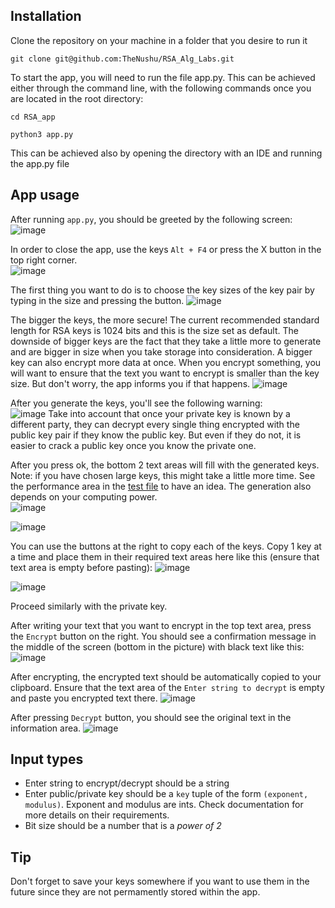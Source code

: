 ## Installation

Clone the repository on your machine in a folder that you desire to run it
```
git clone git@github.com:TheNushu/RSA_Alg_Labs.git
```
To start the app, you will need to run the file app.py. This can be achieved either through the command line, with the following commands once you are located in the root directory:

```
cd RSA_app
```
```
python3 app.py
```
This can be achieved also by opening the directory with an IDE and running the app.py file

## App usage
After running `app.py`, you should be greeted by the following screen:
![image](https://github.com/TheNushu/RSA_Alg_Labs/assets/131345754/c3578690-84bb-482d-a069-681a46789ded)

In order to close the app, use the keys `Alt + F4` or press the X button in the top right corner.\
![image](https://github.com/TheNushu/RSA_Alg_Labs/assets/131345754/9befa350-ba27-45ca-b87b-c641108df2d8)

The first thing you want to do is to choose the key sizes of the key pair by typing in the size and pressing the button.
![image](https://github.com/TheNushu/RSA_Alg_Labs/assets/131345754/1e0b0737-0e59-4186-8632-24baa60ef1f0)

The bigger the keys, the more secure! The current recommended standard length for RSA keys is 1024 bits and this is the size set as default. The downside of bigger keys are the fact that they take a little more to generate and are bigger in size when you take storage into consideration. A bigger key can also encrypt more data at once. When you encrypt something, you will want to ensure that the text you want to encrypt is smaller than the key size. But don't worry, the app informs you if that happens.
![image](https://github.com/TheNushu/RSA_Alg_Labs/assets/131345754/bc6dc743-f1fc-4c48-8b7b-b1509fadc0bc)

After you generate the keys, you'll see the following warning:\
![image](https://github.com/TheNushu/RSA_Alg_Labs/assets/131345754/e0ac437d-c599-4185-a1be-145c7d0f8de2) 
Take into account that once your private key is known by a different party, they can decrypt every single thing encrypted with the public key pair if they know the public key. But even if they do not, it is easier to crack a public key once you know the private one.

After you press ok, the bottom 2 text areas will fill with the generated keys. Note: if you have chosen large keys, this might take a little more time. See the performance area in the [test file](https://github.com/TheNushu/RSA_Alg_Labs/blob/main/Documentation/Testing.md) to have an idea. The generation also depends on your computing power.\
![image](https://github.com/TheNushu/RSA_Alg_Labs/assets/131345754/5aeb1678-0a70-4de9-812a-d4596d2f9887)

![image](https://github.com/TheNushu/RSA_Alg_Labs/assets/131345754/cc11eec9-24f4-4428-b86c-d7fcaf31ec12) 


You can use the buttons at the right to copy each of the keys. Copy 1 key at a time and place them in their required text areas here like this (ensure that text area is empty before pasting):
![image](https://github.com/TheNushu/RSA_Alg_Labs/assets/131345754/5f4633b1-0466-4983-a963-977a39eeb005)

![image](https://github.com/TheNushu/RSA_Alg_Labs/assets/131345754/cc578716-c613-4c9f-9c77-72602275351b)

Proceed similarly with the private key.

After writing your text that you want to encrypt in the top text area, press the `Encrypt` button on the right. You should see a confirmation message in the middle of the screen (bottom in the picture) with black text like this:
![image](https://github.com/TheNushu/RSA_Alg_Labs/assets/131345754/bce89112-d2b5-42ba-a402-66ed546c3e4a)

After encrypting, the encrypted text should be automatically copied to your clipboard. Ensure that the text area of the `Enter string to decrypt` is empty and paste you encrypted text there.
![image](https://github.com/TheNushu/RSA_Alg_Labs/assets/131345754/8c24af00-c1ed-472d-a492-ac7d0a2016b5)

After pressing `Decrypt` button, you should see the original text in the information area.
![image](https://github.com/TheNushu/RSA_Alg_Labs/assets/131345754/eafc6a7c-2063-4ba7-9fe1-8f313c3bc75e)

## Input types

* Enter string to encrypt/decrypt should be a string
* Enter public/private key should be a `key` tuple of the form `(exponent, modulus)`. Exponent and modulus are ints. Check documentation for more details on their requirements.
* Bit size should be a number that is a *power of 2*

## Tip

Don't forget to save your keys somewhere if you want to use them in the future since they are not permamently stored within the app.

